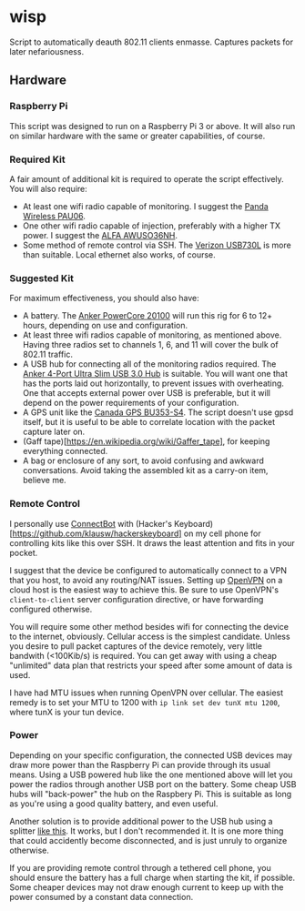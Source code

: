 # wisp
Script to automatically deauth 802.11 clients enmasse. Captures packets for later nefariousness.

## Hardware
### Raspberry Pi
This script was designed to run on a Raspberry Pi 3 or above. It will also run on similar hardware with the same or greater capabilities, of course.

### Required Kit
A fair amount of additional kit is required to operate the script effectively. You will also require:
* At least one wifi radio capable of monitoring. I suggest the [Panda Wireless PAU06](https://www.amazon.com/dp/B00JDVRCI0/).
* One other wifi radio capable of injection, preferably with a higher TX power. I suggest the [ALFA AWUSO36NH](https://www.amazon.com//dp/B0035APGP6/). 
* Some method of remote control via SSH. The [Verizon USB730L](https://www.verizonwireless.com/internet-devices/verizon-global-modem-usb730l/) is more than suitable. Local ethernet also works, of course.

### Suggested Kit
For maximum effectiveness, you should also have:
* A battery. The [Anker PowerCore 20100](https://www.anker.com/products/variant/powercore-20100/A1271012) will run this rig for 6 to 12+ hours, depending on use and configuration.
* At least three wifi radios capable of monitoring, as mentioned above. Having three radios set to channels 1, 6, and 11 will cover the bulk of 802.11 traffic.
* A USB hub for connecting all of the monitoring radios required. The [Anker 4-Port Ultra Slim USB 3.0 Hub](https://www.anker.com/products/variant/4port-ultra-slim-usb-30-hub/A7518113) is suitable. You will want one that has the ports laid out horizontally, to prevent issues with overheating. One that accepts external power over USB is preferable, but it will depend on the power requirements of your configuration.
* A GPS unit like the [Canada GPS BU353-S4](http://canadagps.com/BU353-S4.html). The script doesn't use gpsd itself, but it is useful to be able to correlate location with the packet capture later on.
* (Gaff tape)[https://en.wikipedia.org/wiki/Gaffer_tape], for keeping everything connected.
* A bag or enclosure of any sort, to avoid confusing and awkward conversations. Avoid taking the assembled kit as a carry-on item, believe me.

### Remote Control
I personally use [ConnectBot](https://connectbot.org/) with (Hacker's Keyboard)[https://github.com/klausw/hackerskeyboard] on my cell phone for controlling kits like this over SSH. It draws the least attention and fits in your pocket. 

I suggest that the device be configured to automatically connect to a VPN that you host, to avoid any routing/NAT issues. Setting up [OpenVPN](https://openvpn.net/) on a cloud host is the easiest way to achieve this. Be sure to use OpenVPN's `client-to-client` server configuration directive, or have forwarding configured otherwise.

You will require some other method besides wifi for connecting the device to the internet, obviously. Cellular access is the simplest candidate. Unless you desire to pull packet captures of the device remotely, very little bandwith (<100Kib/s) is required. You can get away with using a cheap "unlimited" data plan that restricts your speed after some amount of data is used.

I have had MTU issues when running OpenVPN over cellular. The easiest remedy is to set your MTU to 1200 with `ip link set dev tunX mtu 1200`, where tunX is your tun device.

### Power
Depending on your specific configuration, the connected USB devices may draw more power than the Raspberry Pi can provide through its usual means. Using a USB powered hub like the one mentioned above will let you power the radios through another USB port on the battery. Some cheap USB hubs will "back-power" the hub on the Raspbery Pi. This is suitable as long as you're using a good quality battery, and even useful.

Another solution is to provide additional power to the USB hub using a splitter [like this](https://www.amazon.com/dp/B00NIGO4NM/). It works, but I don't recommended it. It is one more thing that could accidently become disconnected, and is just unruly to organize otherwise.

If you are providing remote control through a tethered cell phone, you should ensure the battery has a full charge when starting the kit, if possible. Some cheaper devices may not draw enough current to keep up with the power consumed by a constant data connection.
